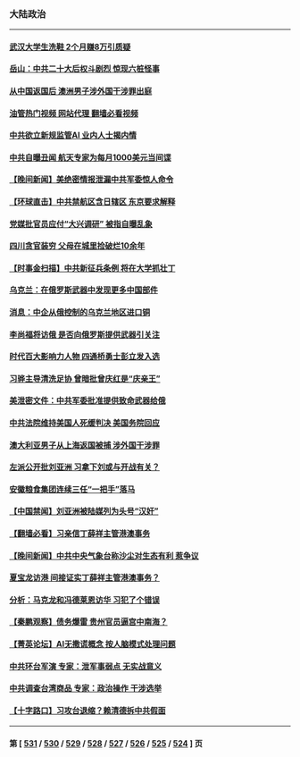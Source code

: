 ### 大陆政治
---
#### [武汉大学生洗鞋 2个月赚8万引质疑](../../pages/ncid277/n13973648.md?04160045) 
#### [岳山：中共二十大后权斗剧烈 惊现六桩怪事](../../pages/ncid277/n13973599.md?04160045) 
#### [从中国返国后 澳洲男子涉外国干涉罪出庭](../../pages/ncid277/n13973566.md?04160045) 
#### [油管热门视频 网站代理 翻墙必看视频](http://138.2.39.72:81/youtube.html?epic-marker?04160045)
#### [中共欲立新规监管AI 业内人士揭内情](../../pages/ncid277/n13973472.md?04160045) 
#### [中共自曝丑闻 航天专家为每月1000美元当间谍](../../pages/ncid277/n13972833.md?04160045) 
#### [【晚间新闻】美绝密情报泄漏中共军委惊人命令](../../pages/ncid277/n13973445.md?04160045) 
#### [【环球直击】中共禁航区含日辖区 东京要求解释](../../pages/ncid277/n13973443.md?04160045) 
#### [党媒批官员应付“大兴调研” 被指自曝乱象](../../pages/ncid277/n13973274.md?04160045) 
#### [四川贪官装穷 父母在城里捡破烂10余年](../../pages/ncid277/n13973319.md?04160045) 
#### [【时事金扫描】中共新征兵条例 将在大学抓壮丁](../../pages/ncid277/n13973184.md?04160045) 
#### [乌克兰：在俄罗斯武器中发现更多中国部件](../../pages/ncid277/n13973114.md?04160045) 
#### [消息：中企从俄控制的乌克兰地区进口铜](../../pages/ncid277/n13973038.md?04160045) 
#### [李尚福将访俄 是否向俄罗斯提供武器引关注](../../pages/ncid277/n13973076.md?04160045) 
#### [时代百大影响力人物 四通桥勇士彭立发入选](../../pages/ncid277/n13973026.md?04160045) 
#### [习骅主导清洗足协 曾暗批曾庆红是“庆亲王”](../../pages/ncid277/n13973067.md?04160045) 
#### [美泄密文件：中共军委批准提供致命武器给俄](../../pages/ncid277/n13973043.md?04160045) 
#### [中共法院维持美国人死缓判决 美国务院回应](../../pages/ncid277/n13973017.md?04160045) 
#### [澳大利亚男子从上海返国被捕 涉外国干涉罪](../../pages/ncid277/n13973013.md?04160045) 
#### [左派公开批刘亚洲 习拿下刘或与开战有关？](../../pages/ncid277/n13972740.md?04160045) 
#### [安徽粮食集团连续三任“一把手”落马](../../pages/ncid277/n13972728.md?04160045) 
#### [【中国禁闻】刘亚洲被陆媒列为头号“汉奸”](../../pages/ncid277/n13972303.md?04160045) 
#### [【翻墙必看】习亲信丁薛祥主管港澳事务](../../pages/ncid277/n13972706.md?04160045) 
#### [【晚间新闻】中共中央气象台称沙尘对生态有利 惹争议](../../pages/ncid277/n13972317.md?04160045) 
#### [夏宝龙访港 间接证实丁薛祥主管港澳事务？](../../pages/ncid277/n13972567.md?04160045) 
#### [分析：马克龙和冯德莱恩访华 习犯了个错误](../../pages/ncid277/n13971473.md?04160045) 
#### [【秦鹏观察】债务爆雷 贵州官员逼宫中南海？](../../pages/ncid277/n13972378.md?04160045) 
#### [【菁英论坛】AI无撒谎概念 按人脑模式处理问题](../../pages/ncid277/n13972340.md?04160045) 
#### [中共环台军演 专家：泄军事弱点 无实战意义](../../pages/ncid277/n13971468.md?04160045) 
#### [中共调查台湾商品 专家：政治操作 干涉选举](../../pages/ncid277/n13971626.md?04160045) 
#### [【十字路口】习攻台退缩？赖清德拆中共假面](../../pages/ncid277/n13972261.md?04160045) 

---
#### 第 [ [531](./531.md?04160045) / [530](./530.md?04160045) / [529](./529.md?04160045) / [528](./528.md?04160045) / [527](./527.md?04160045) / [526](./526.md?04160045) / [525](./525.md?04160045) / [524](./524.md?04160045) ] 页
